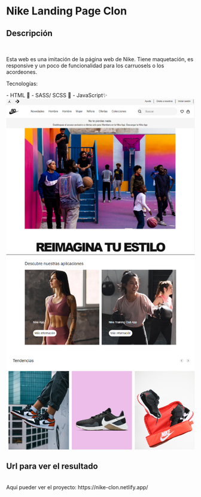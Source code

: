 # Nike Landing Page Clon
## Descripción 
<br/>
<p>Esta web es una imitación de la página web de Nike. Tiene maquetación, es responsive y un poco de funcionalidad para los carruosels o los acordeones. </p>

<p>Tecnologías: </p>
- HTML 📄
- SASS/ SCSS 🎨
- JavaScript✨

<br/>

<img src="./assets/landing.PNG"  />
<img  src="./assets/landing2.PNG" />


## Url para ver el resultado
<br/>
Aquí pueder ver el proyecto: https://nike-clon.netlify.app/
